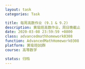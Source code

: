 ```yaml
---
layout: task
categories: Task

title: 每周高数作业 (9.1 & 9.2)
description: 黄瑜班高数作业，周日晚截止
date: 2020-03-08 23:59:59 +0800
class: advancedmathhomework0308
function: AdvancedMathHomework0308
platform: 黄瑜班QQ群
course: 高等数学

status: 归档
---
```


